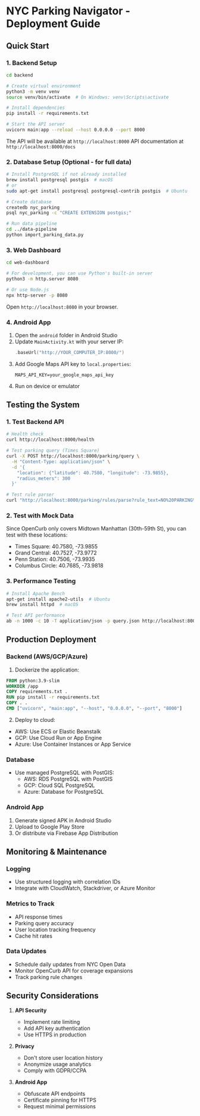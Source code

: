 # NYC Parking Navigator - Deployment Guide

## Quick Start

### 1. Backend Setup

```bash
cd backend

# Create virtual environment
python3 -m venv venv
source venv/bin/activate  # On Windows: venv\Scripts\activate

# Install dependencies
pip install -r requirements.txt

# Start the API server
uvicorn main:app --reload --host 0.0.0.0 --port 8000
```

The API will be available at `http://localhost:8000`
API documentation at `http://localhost:8000/docs`

### 2. Database Setup (Optional - for full data)

```bash
# Install PostgreSQL if not already installed
brew install postgresql postgis  # macOS
# or
sudo apt-get install postgresql postgresql-contrib postgis  # Ubuntu

# Create database
createdb nyc_parking
psql nyc_parking -c "CREATE EXTENSION postgis;"

# Run data pipeline
cd ../data-pipeline
python import_parking_data.py
```
### 3. Web Dashboard

```bash
cd web-dashboard

# For development, you can use Python's built-in server
python3 -m http.server 8080

# Or use Node.js
npx http-server -p 8080
```

Open `http://localhost:8080` in your browser.

### 4. Android App

1. Open the `android` folder in Android Studio
2. Update `MainActivity.kt` with your server IP:
   ```kotlin
   .baseUrl("http://YOUR_COMPUTER_IP:8000/")
   ```
3. Add Google Maps API key to `local.properties`:
   ```
   MAPS_API_KEY=your_google_maps_api_key
   ```
4. Run on device or emulator

## Testing the System

### 1. Test Backend API

```bash
# Health check
curl http://localhost:8000/health

# Test parking query (Times Square)
curl -X POST http://localhost:8000/parking/query \
  -H "Content-Type: application/json" \
  -d '{
    "location": {"latitude": 40.7580, "longitude": -73.9855},
    "radius_meters": 300
  }'

# Test rule parser
curl "http://localhost:8000/parking/rules/parse?rule_text=NO%20PARKING%208AM-6PM%20MON%20THRU%20FRI"
```
### 2. Test with Mock Data

Since OpenCurb only covers Midtown Manhattan (30th-59th St), you can test with these locations:

- Times Square: 40.7580, -73.9855
- Grand Central: 40.7527, -73.9772
- Penn Station: 40.7506, -73.9935
- Columbus Circle: 40.7685, -73.9818

### 3. Performance Testing

```bash
# Install Apache Bench
apt-get install apache2-utils  # Ubuntu
brew install httpd  # macOS

# Test API performance
ab -n 1000 -c 10 -T application/json -p query.json http://localhost:8000/parking/query
```

## Production Deployment

### Backend (AWS/GCP/Azure)

1. Dockerize the application:
```dockerfile
FROM python:3.9-slim
WORKDIR /app
COPY requirements.txt .
RUN pip install -r requirements.txt
COPY . .
CMD ["uvicorn", "main:app", "--host", "0.0.0.0", "--port", "8000"]
```

2. Deploy to cloud:
- AWS: Use ECS or Elastic Beanstalk
- GCP: Use Cloud Run or App Engine
- Azure: Use Container Instances or App Service

### Database

- Use managed PostgreSQL with PostGIS:
  - AWS: RDS PostgreSQL with PostGIS
  - GCP: Cloud SQL PostgreSQL
  - Azure: Database for PostgreSQL

### Android App

1. Generate signed APK in Android Studio
2. Upload to Google Play Store
3. Or distribute via Firebase App Distribution

## Monitoring & Maintenance

### Logging
- Use structured logging with correlation IDs
- Integrate with CloudWatch, Stackdriver, or Azure Monitor

### Metrics to Track
- API response times
- Parking query accuracy
- User location tracking frequency
- Cache hit rates

### Data Updates
- Schedule daily updates from NYC Open Data
- Monitor OpenCurb API for coverage expansions
- Track parking rule changes

## Security Considerations

1. **API Security**
   - Implement rate limiting
   - Add API key authentication
   - Use HTTPS in production

2. **Privacy**
   - Don't store user location history
   - Anonymize usage analytics
   - Comply with GDPR/CCPA

3. **Android App**
   - Obfuscate API endpoints
   - Certificate pinning for HTTPS
   - Request minimal permissions